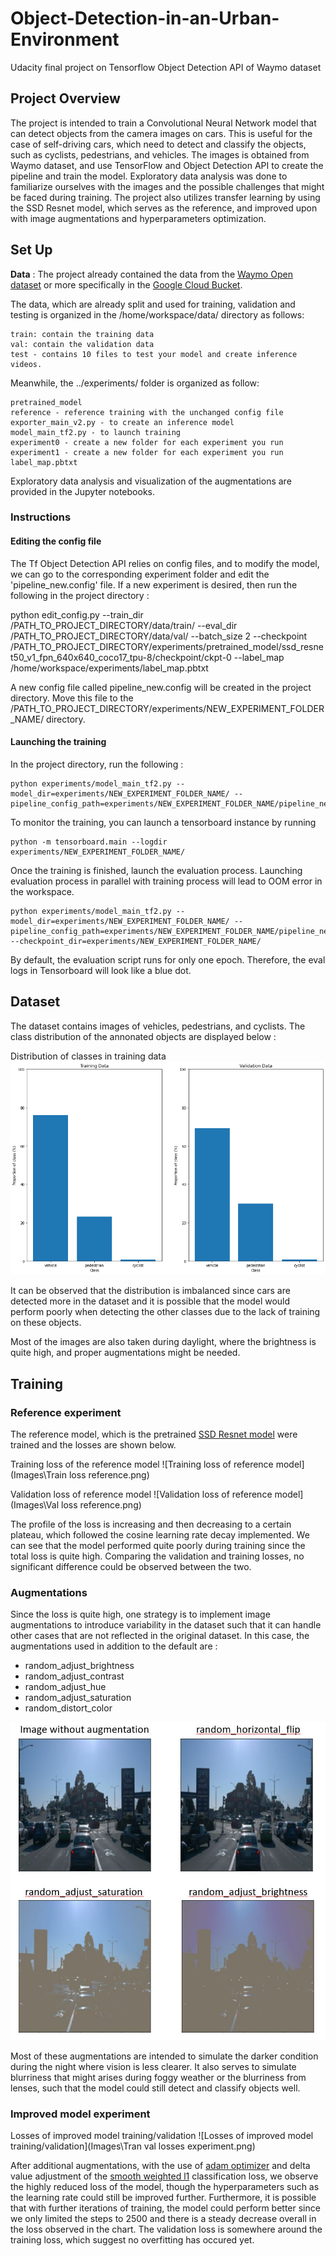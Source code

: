 # Object-Detection-in-an-Urban-Environment
Udacity final project on Tensorflow Object Detection API of Waymo dataset

## Project Overview
The project is intended to train a Convolutional Neural Network model that can detect objects from the camera images on cars. This is useful for the case of self-driving cars, which need to detect and classify the objects, such as cyclists, pedestrians, and vehicles. The images is obtained from Waymo dataset, and use TensorFlow and Object Detection API to create the pipeline and train the model. Exploratory data analysis was done to familiarize ourselves with the images and the possible challenges that might be faced during training. The project also utilizes transfer learning by using the SSD Resnet model, which serves as the reference, and improved upon with image augmentations and hyperparameters optimization.

## Set Up
**Data** : The project already contained the data from the [Waymo Open dataset](https://waymo.com/open/) or more specifically in the [Google Cloud Bucket](https://console.cloud.google.com/storage/browser/waymo_open_dataset_v_1_2_0_individual_files;tab=objects?pli=1&prefix=&forceOnObjectsSortingFiltering=false).

The data, which are already split and used for training, validation and testing is organized in the /home/workspace/data/ directory as follows:

    train: contain the training data
    val: contain the validation data
    test - contains 10 files to test your model and create inference videos.

Meanwhile, the ../experiments/ folder is organized as follow:

    pretrained_model
    reference - reference training with the unchanged config file
    exporter_main_v2.py - to create an inference model
    model_main_tf2.py - to launch training
    experiment0 - create a new folder for each experiment you run
    experiment1 - create a new folder for each experiment you run
    label_map.pbtxt
    
Exploratory data analysis and visualization of the augmentations are provided in the Jupyter notebooks.

### Instructions
#### Editing the config file

The Tf Object Detection API relies on config files, and to modify the model, we can go to the corresponding experiment folder and edit the 'pipeline_new.config' file. If a new experiment is desired, then run the following in the project directory :

python edit_config.py --train_dir /PATH_TO_PROJECT_DIRECTORY/data/train/ --eval_dir /PATH_TO_PROJECT_DIRECTORY/data/val/ --batch_size 2 --checkpoint /PATH_TO_PROJECT_DIRECTORY/experiments/pretrained_model/ssd_resnet50_v1_fpn_640x640_coco17_tpu-8/checkpoint/ckpt-0 --label_map /home/workspace/experiments/label_map.pbtxt

A new config file called pipeline_new.config will be created in the project directory. Move this file to the /PATH_TO_PROJECT_DIRECTORY/experiments/NEW_EXPERIMENT_FOLDER_NAME/ directory.

#### Launching the training
In the project directory, run the following :

    python experiments/model_main_tf2.py --model_dir=experiments/NEW_EXPERIMENT_FOLDER_NAME/ --pipeline_config_path=experiments/NEW_EXPERIMENT_FOLDER_NAME/pipeline_new.config

To monitor the training, you can launch a tensorboard instance by running 
    
    python -m tensorboard.main --logdir experiments/NEW_EXPERIMENT_FOLDER_NAME/ 
    
Once the training is finished, launch the evaluation process. Launching evaluation process in parallel with training process will lead to OOM error in the workspace.

    python experiments/model_main_tf2.py --model_dir=experiments/NEW_EXPERIMENT_FOLDER_NAME/ --pipeline_config_path=experiments/NEW_EXPERIMENT_FOLDER_NAME/pipeline_new.config --checkpoint_dir=experiments/NEW_EXPERIMENT_FOLDER_NAME/

By default, the evaluation script runs for only one epoch. Therefore, the eval logs in Tensorboard will look like a blue dot.

## Dataset
The dataset contains images of vehicles, pedestrians, and cyclists. The class distribution of the annonated objects are displayed below :

Distribution of classes in training data
![Class distribution of training data](Images\class_distribution.png)

It can be observed that the distribution is imbalanced since cars are detected more in the dataset and it is possible that the model would perform poorly when detecting the other classes due to the lack of training on these objects.

Most of the images are also taken during daylight, where the brightness is quite high, and proper augmentations might be needed.

## Training
### Reference experiment
The reference model, which is the pretrained [SSD Resnet model](https://arxiv.org/pdf/1512.02325.pdf) were trained and the losses are shown below.

Training loss of the reference model
![Training loss of reference model](Images\Train loss reference.png)

Validation loss of reference model
![Validation loss of reference model](Images\Val loss reference.png)

The profile of the loss is increasing and then decreasing to a certain plateau, which followed the cosine learning rate decay implemented. We can see that the model performed quite poorly during training since the total loss is quite high. Comparing the validation and training losses, no significant difference could be observed between the two. 

### Augmentations
Since the loss is quite high, one strategy is to implement image augmentations to introduce variability in the dataset such that it can handle other cases that are not reflected in the original dataset. In this case, the augmentations used in addition to the default are :
* random_adjust_brightness
* random_adjust_contrast
* random_adjust_hue
* random_adjust_saturation
* random_distort_color

![Augmentations used](Images\Aug_visualization.JPG)

Most of these augmentations are intended to simulate the darker condition during the night where vision is less clearer. It also serves to simulate blurriness that might arises during foggy weather or the blurriness from lenses, such that the model could still detect and classify objects well.

### Improved model experiment
Losses of improved model training/validation
![Losses of improved model training/validation](Images\Tran val losses experiment.png)

After additional augmentations, with the use of [adam optimizer](https://github.com/tensorflow/models/blob/master/research/object_detection/protos/optimizer.proto) and delta value adjustment of the [smooth weighted l1](https://github.com/tensorflow/models/blob/master/research/object_detection/protos/losses.proto) classification loss, we observe the highly reduced loss of the model, though the hyperparameters such as the learning rate could still be improved further. Furthermore, it is possible that with further iterations of training, the model could perform better since we only limited the steps to 2500 and there is a steady decrease overall in the loss observed in the chart. The validation loss is somewhere around the training loss, which suggest no overfitting has occured yet.


